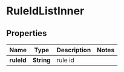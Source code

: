 
# RuleIdListInner

## Properties
Name | Type | Description | Notes
------------ | ------------- | ------------- | -------------
**ruleId** | **String** | rule id | 



